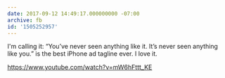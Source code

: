 ```yaml
---
date: 2017-09-12 14:49:17.000000000 -07:00
archive: fb
id: '1505252957'
---
```


I'm calling it: “You’ve never seen anything like it. It’s never seen anything like you.” is the best iPhone ad tagline ever. I love it.

https://www.youtube.com/watch?v=mW6hFttt_KE
